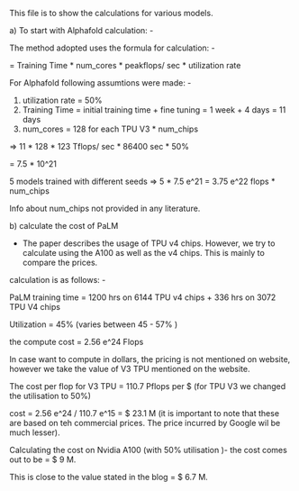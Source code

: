 This file is to show the calculations for various models.

a) To start with Alphafold calculation: -

The method adopted uses the formula for calculation: -

= Training Time * num_cores * peakflops/ sec * utilization rate

For Alphafold following assumtions were made: -

1. utilization rate = 50%
2. Training Time = initial training time + fine tuning = 1 week + 4 days = 11 days
3. num_cores = 128 for each TPU V3 * num_chips

=> 11 * 128 * 123 Tflops/ sec * 86400 sec * 50%

= 7.5 * 10^21

5 models trained with different seeds => 5 * 7.5 e^21 = 3.75 e^22 flops * num_chips

Info about num_chips not provided in any literature.

b) calculate the cost of PaLM

- The paper describes the usage of TPU v4 chips. However, we try to calculate using the A100 as well as the v4 chips. This is mainly to compare the prices.

calculation is as follows: - 

PaLM training time = 1200 hrs on 6144 TPU v4 chips + 336 hrs on 3072 TPU V4 chips 

Utilization = 45% (varies between 45 - 57% )

the compute cost = 2.56 e^24 Flops

In case want to compute in dollars, the pricing is not mentioned on website, however we take the value of V3 TPU mentioned on the website.

The cost per flop for V3 TPU = 110.7 Pflops per $ (for TPU V3 we changed the utilisation to 50%)

cost = 2.56 e^24 / 110.7 e^15 = $ 23.1 M (it is important to note that these are based on teh commercial prices. The price incurred by Google wil be much lesser). 


Calculating the cost on Nvidia A100 (with 50% utilisation )- the cost comes out to be = $ 9 M. 

This is close to the value stated in the blog = $ 6.7 M.
